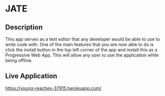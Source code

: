 # JATE

## Description

This app serves as a text editor that any developer would be able to use to write code with. One of the main features that you are now able to do is click the install button in the top left corner of the app and install this as a Progressive Web App. This will allow any user to use the application while being offline.

## Live Application

https://young-reaches-37915.herokuapp.com/
